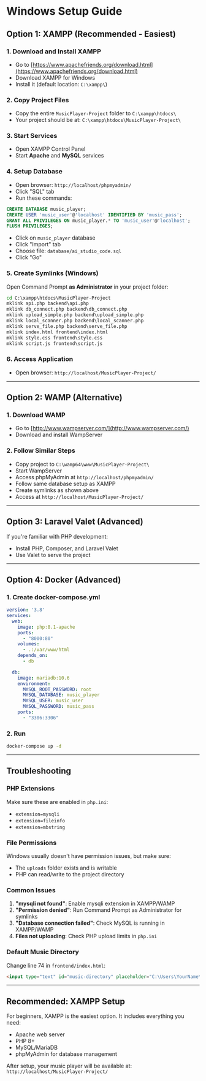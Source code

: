 # Windows Setup Guide

## Option 1: XAMPP (Recommended - Easiest)

### 1. Download and Install XAMPP
- Go to [https://www.apachefriends.org/download.html](https://www.apachefriends.org/download.html)
- Download XAMPP for Windows
- Install it (default location: `C:\xampp\`)

### 2. Copy Project Files
- Copy the entire `MusicPlayer-Project` folder to `C:\xampp\htdocs\`
- Your project should be at: `C:\xampp\htdocs\MusicPlayer-Project\`

### 3. Start Services
- Open XAMPP Control Panel
- Start **Apache** and **MySQL** services

### 4. Setup Database
- Open browser: `http://localhost/phpmyadmin/`
- Click "SQL" tab
- Run these commands:
```sql
CREATE DATABASE music_player;
CREATE USER 'music_user'@'localhost' IDENTIFIED BY 'music_pass';
GRANT ALL PRIVILEGES ON music_player.* TO 'music_user'@'localhost';
FLUSH PRIVILEGES;
```
- Click on `music_player` database
- Click "Import" tab
- Choose file: `database/ai_studio_code.sql`
- Click "Go"

### 5. Create Symlinks (Windows)
Open Command Prompt **as Administrator** in your project folder:
```cmd
cd C:\xampp\htdocs\MusicPlayer-Project
mklink api.php backend\api.php
mklink db_connect.php backend\db_connect.php
mklink upload_simple.php backend\upload_simple.php
mklink local_scanner.php backend\local_scanner.php
mklink serve_file.php backend\serve_file.php
mklink index.html frontend\index.html
mklink style.css frontend\style.css
mklink script.js frontend\script.js
```

### 6. Access Application
- Open browser: `http://localhost/MusicPlayer-Project/`

---

## Option 2: WAMP (Alternative)

### 1. Download WAMP
- Go to [http://www.wampserver.com/](http://www.wampserver.com/)
- Download and install WampServer

### 2. Follow Similar Steps
- Copy project to `C:\wamp64\www\MusicPlayer-Project\`
- Start WampServer
- Access phpMyAdmin at `http://localhost/phpmyadmin/`
- Follow same database setup as XAMPP
- Create symlinks as shown above
- Access at `http://localhost/MusicPlayer-Project/`

---

## Option 3: Laravel Valet (Advanced)

If you're familiar with PHP development:
- Install PHP, Composer, and Laravel Valet
- Use Valet to serve the project

---

## Option 4: Docker (Advanced)

### 1. Create docker-compose.yml
```yaml
version: '3.8'
services:
  web:
    image: php:8.1-apache
    ports:
      - "8000:80"
    volumes:
      - .:/var/www/html
    depends_on:
      - db

  db:
    image: mariadb:10.6
    environment:
      MYSQL_ROOT_PASSWORD: root
      MYSQL_DATABASE: music_player
      MYSQL_USER: music_user
      MYSQL_PASSWORD: music_pass
    ports:
      - "3306:3306"
```

### 2. Run
```bash
docker-compose up -d
```

---

## Troubleshooting

### PHP Extensions
Make sure these are enabled in `php.ini`:
- `extension=mysqli`
- `extension=fileinfo`
- `extension=mbstring`

### File Permissions
Windows usually doesn't have permission issues, but make sure:
- The `uploads` folder exists and is writable
- PHP can read/write to the project directory

### Common Issues
1. **"mysqli not found"**: Enable mysqli extension in XAMPP/WAMP
2. **"Permission denied"**: Run Command Prompt as Administrator for symlinks
3. **"Database connection failed"**: Check MySQL is running in XAMPP/WAMP
4. **Files not uploading**: Check PHP upload limits in `php.ini`

### Default Music Directory
Change line 74 in `frontend/index.html`:
```html
<input type="text" id="music-directory" placeholder="C:\Users\YourName\Music" value="C:\Users\YourName\Music">
```

---

## Recommended: XAMPP Setup
For beginners, XAMPP is the easiest option. It includes everything you need:
- Apache web server
- PHP 8+
- MySQL/MariaDB
- phpMyAdmin for database management

After setup, your music player will be available at:
`http://localhost/MusicPlayer-Project/`